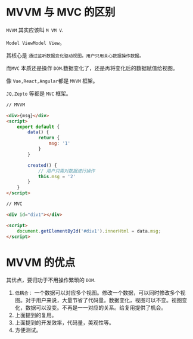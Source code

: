 # MVVM 与 MVC 的区别

`MVVM` 其实应该叫 `M VM V`.

`Model ViewModel View`。

其核心是 `通过监听数据变化驱动视图。用户只用关心数据操作数据。`

而`MVC` 本质还是操作 `DOM`.数据变化了，还是再将变化后的数据赋值给视图。

像 `Vue,React,Angular`都是 `MVVM` 框架。

`JQ,Zepto` 等都是 `MVC` 框架。

```html
// MVVM

<div>{msg}</div>
<script>
    export default {
        data() {
            return {
                msg: '1'
            }
        }

        created() {
            // 用户只需对数据进行操作
            this.msg = '2'
        }
    }
</script>
```

```html
// MVC

<div id="div1"></div>

<script>
    document.getElementById('#div1').innerHtml = data.msg;
</script>
```

# MVVM 的优点

其优点，要归功于不用操作繁琐的 `DOM`.

1. `低耦合：` 一个数据可以对应多个视图。修改一个数据，可以同时修改多个视图。对于用户来说，大量节省了代码量。数据变化，视图可以不变。视图变化，数据可以没变。不再是一一对应的关系。给复用提供了机会。
2. 上面提到的复用。
3. 上面提到的开发效率，代码量，美观性等。
4. 方便测试。
